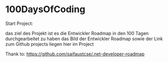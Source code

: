 # 100DaysOfCoding
Start Project:

das ziel des Projekt ist es die Entwickler Roadmap in den 100 Tagen durchgearbeitet zu haben das Bild 
der Entwickler Roadmap sowie der Link zum Github projects liegen hier im Project





Thank to: https://github.com/saifaustcse/.net-developer-roadmap